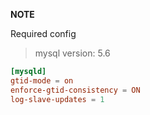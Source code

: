 **NOTE**

Required config
> mysql version: 5.6
```conf
[mysqld]
gtid-mode = on
enforce-gtid-consistency = ON
log-slave-updates = 1
```
